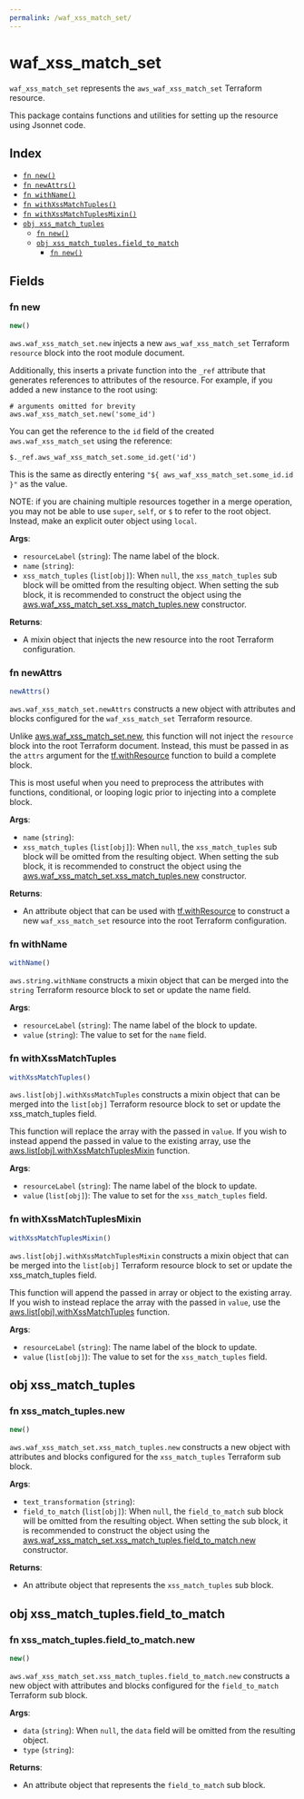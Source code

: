 ```yaml
---
permalink: /waf_xss_match_set/
---
```


# waf_xss_match_set

`waf_xss_match_set` represents the `aws_waf_xss_match_set` Terraform resource.



This package contains functions and utilities for setting up the resource using Jsonnet code.


## Index

* [`fn new()`](#fn-new)
* [`fn newAttrs()`](#fn-newattrs)
* [`fn withName()`](#fn-withname)
* [`fn withXssMatchTuples()`](#fn-withxssmatchtuples)
* [`fn withXssMatchTuplesMixin()`](#fn-withxssmatchtuplesmixin)
* [`obj xss_match_tuples`](#obj-xss_match_tuples)
  * [`fn new()`](#fn-xss_match_tuplesnew)
  * [`obj xss_match_tuples.field_to_match`](#obj-xss_match_tuplesfield_to_match)
    * [`fn new()`](#fn-xss_match_tuplesfield_to_matchnew)

## Fields

### fn new

```ts
new()
```


`aws.waf_xss_match_set.new` injects a new `aws_waf_xss_match_set` Terraform `resource`
block into the root module document.

Additionally, this inserts a private function into the `_ref` attribute that generates references to attributes of the
resource. For example, if you added a new instance to the root using:

    # arguments omitted for brevity
    aws.waf_xss_match_set.new('some_id')

You can get the reference to the `id` field of the created `aws.waf_xss_match_set` using the reference:

    $._ref.aws_waf_xss_match_set.some_id.get('id')

This is the same as directly entering `"${ aws_waf_xss_match_set.some_id.id }"` as the value.

NOTE: if you are chaining multiple resources together in a merge operation, you may not be able to use `super`, `self`,
or `$` to refer to the root object. Instead, make an explicit outer object using `local`.

**Args**:
  - `resourceLabel` (`string`): The name label of the block.
  - `name` (`string`): 
  - `xss_match_tuples` (`list[obj]`):  When `null`, the `xss_match_tuples` sub block will be omitted from the resulting object. When setting the sub block, it is recommended to construct the object using the [aws.waf_xss_match_set.xss_match_tuples.new](#fn-wafxssmatchsetxssmatchtuplesnew) constructor.

**Returns**:
- A mixin object that injects the new resource into the root Terraform configuration.


### fn newAttrs

```ts
newAttrs()
```


`aws.waf_xss_match_set.newAttrs` constructs a new object with attributes and blocks configured for the `waf_xss_match_set`
Terraform resource.

Unlike [aws.waf_xss_match_set.new](#fn-wafxssmatchsetnew), this function will not inject the `resource`
block into the root Terraform document. Instead, this must be passed in as the `attrs` argument for the
[tf.withResource](https://github.com/tf-libsonnet/core/tree/main/docs#fn-withresource) function to build a complete block.

This is most useful when you need to preprocess the attributes with functions, conditional, or looping logic prior to
injecting into a complete block.

**Args**:
  - `name` (`string`): 
  - `xss_match_tuples` (`list[obj]`):  When `null`, the `xss_match_tuples` sub block will be omitted from the resulting object. When setting the sub block, it is recommended to construct the object using the [aws.waf_xss_match_set.xss_match_tuples.new](#fn-wafxssmatchsetxssmatchtuplesnew) constructor.

**Returns**:
  - An attribute object that can be used with [tf.withResource](https://github.com/tf-libsonnet/core/tree/main/docs#fn-withresource) to construct a new `waf_xss_match_set` resource into the root Terraform configuration.


### fn withName

```ts
withName()
```

`aws.string.withName` constructs a mixin object that can be merged into the `string`
Terraform resource block to set or update the name field.



**Args**:
  - `resourceLabel` (`string`): The name label of the block to update.
  - `value` (`string`): The value to set for the `name` field.


### fn withXssMatchTuples

```ts
withXssMatchTuples()
```

`aws.list[obj].withXssMatchTuples` constructs a mixin object that can be merged into the `list[obj]`
Terraform resource block to set or update the xss_match_tuples field.

This function will replace the array with the passed in `value`. If you wish to instead append the
passed in value to the existing array, use the [aws.list[obj].withXssMatchTuplesMixin](TODO) function.


**Args**:
  - `resourceLabel` (`string`): The name label of the block to update.
  - `value` (`list[obj]`): The value to set for the `xss_match_tuples` field.


### fn withXssMatchTuplesMixin

```ts
withXssMatchTuplesMixin()
```

`aws.list[obj].withXssMatchTuplesMixin` constructs a mixin object that can be merged into the `list[obj]`
Terraform resource block to set or update the xss_match_tuples field.

This function will append the passed in array or object to the existing array. If you wish
to instead replace the array with the passed in `value`, use the [aws.list[obj].withXssMatchTuples](TODO)
function.


**Args**:
  - `resourceLabel` (`string`): The name label of the block to update.
  - `value` (`list[obj]`): The value to set for the `xss_match_tuples` field.


## obj xss_match_tuples



### fn xss_match_tuples.new

```ts
new()
```


`aws.waf_xss_match_set.xss_match_tuples.new` constructs a new object with attributes and blocks configured for the `xss_match_tuples`
Terraform sub block.



**Args**:
  - `text_transformation` (`string`): 
  - `field_to_match` (`list[obj]`):  When `null`, the `field_to_match` sub block will be omitted from the resulting object. When setting the sub block, it is recommended to construct the object using the [aws.waf_xss_match_set.xss_match_tuples.field_to_match.new](#fn-xssmatchtuplesfieldtomatchnew) constructor.

**Returns**:
  - An attribute object that represents the `xss_match_tuples` sub block.


## obj xss_match_tuples.field_to_match



### fn xss_match_tuples.field_to_match.new

```ts
new()
```


`aws.waf_xss_match_set.xss_match_tuples.field_to_match.new` constructs a new object with attributes and blocks configured for the `field_to_match`
Terraform sub block.



**Args**:
  - `data` (`string`):  When `null`, the `data` field will be omitted from the resulting object.
  - `type` (`string`): 

**Returns**:
  - An attribute object that represents the `field_to_match` sub block.
